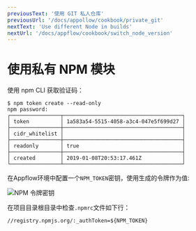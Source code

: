 ```yaml
---
previousText: '使用 GIT 私人仓库'
previousUrl: '/docs/appollow/cookbook/private_git'
nextText: 'Use different Node in builds'
nextUrl: '/docs/appflow/cookbook/switch_node_version'
---
```


# 使用私有 NPM 模块

使用 npm CLI 获取验证码：

    $ npm token create --read-only
    npm password:
    ┌────────────────┬──────────────────────────────────────┐
    │ token          │ 1a583a54-5515-4058-a3c4-047e5f699d27 │
    ├────────────────┼──────────────────────────────────────┤
    │ cidr_whitelist │                                      │
    ├────────────────┼──────────────────────────────────────┤
    │ readonly       │ true                                 │
    ├────────────────┼──────────────────────────────────────┤
    │ created        │ 2019-01-08T20:53:17.461Z             │
    └────────────────┴──────────────────────────────────────┘
    

在Appflow环境中配置一个`NPM_TOKEN`密钥，使用生成的令牌作为值:

![NPM 令牌密钥](/docs/assets/img/appflow/cookbook/npm-token-secret.png)

在项目目录根目录中检查`.npmrc`文件如下行：

    //registry.npmjs.org/:_authToken=${NPM_TOKEN}